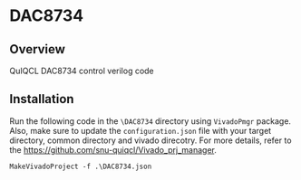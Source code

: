 # DAC8734
## Overview
QuIQCL DAC8734 control verilog code

## Installation
Run the following code in the ```\DAC8734``` directory using ```VivadoPmgr``` package. Also, make sure to update the ```configuration.json``` file with your target directory, common directory and vivado direcotry. For more details, refer to the https://github.com/snu-quiqcl/Vivado_prj_manager.

```
MakeVivadoProject -f .\DAC8734.json
```
